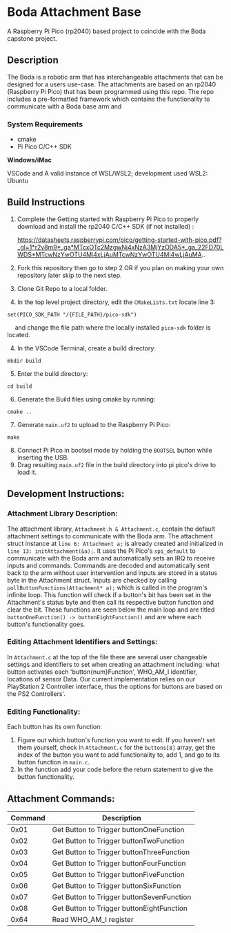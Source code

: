 # Boda Attachment Base
A Raspberry Pi Pico (rp2040) based project to coincide with the Boda capstone project. 

## Description
The Boda is a robotic arm that has interchangeable attachments that can be designed for a users use-case. The attachments are based on an rp2040 (Raspberry Pi Pico) that has been programmed using this repo.
The repo includes a pre-formatted framework which contains the functionality to communicate with a Boda base arm and 

### System Requirements
- cmake
- Pi Pico C/C++ SDK

**Windows/iMac**

VSCode and A valid instance of WSL/WSL2; development used WSL2: Ubuntu

## Build Instructions
1. Complete the Getting started with Raspberry Pi Pico to properly download and install the rp2040 C/C++ SDK (if not installed) :

   https://datasheets.raspberrypi.com/pico/getting-started-with-pico.pdf?_gl=1*r2v8m9*_ga*MTcxOTc2MzgwNi4xNzA3MjYzODA5*_ga_22FD70LWDS*MTcwNzYwOTU4Mi4xLjAuMTcwNzYwOTU4Mi4wLjAuMA..

2. Fork this repository then go to step 2 OR if you plan on making your own repository later skip to the next step.

3. Clone Git Repo to a local folder.

4. In the top level project directory, edit the `CMakeLists.txt` locate line 3:
```
set(PICO_SDK_PATH "/{FILE_PATH}/pico-sdk")
```
&emsp; and change the file path where the locally installed `pico-sdk` folder is located.

4. In the VSCode Terminal, create a build directory:
```
mkdir build
```

5. Enter the build directory:
```
cd build
```

6. Generate the Build files using cmake by running:
```
cmake .. 
```

7. Generate `main.uf2` to upload to the Raspberry Pi Pico:
```
make
```

8. Connect Pi Pico in bootsel mode by holding the `BOOTSEL` button while inserting the USB.
9. Drag resulting `main.uf2` file in the build directory into pi pico's drive to load it.

## Development Instructions:
### Attachment Library Description:
The attachment library, `Attachment.h & Attachment.c`, contain the default attachment settings to communicate with the Boda arm. The attachment struct instance at `line 6: Attachment a;` is already created and initialized in `line 13: initAttachment(&a);`.
It uses the Pi Pico's `spi_default` to communicate with the Boda arm and automatically sets an IRQ to receive inputs and commands. Commands are decoded and automatically sent back to the arm without user intervention and inputs are stored in a status byte in the Attachment struct. Inputs are checked by calling `pollButtonFunctions(Attachment* a);` which is called in the program's infinite loop. This function will check if a button's bit has been set in the Attachment's status byte and then call its respective button function and clear the bit. These functions are seen below the main loop and are titled `buttonOneFunction() -> buttonEightFunction()` and are where each button's functionality goes.

### Editing Attachment Identifiers and Settings:
In `Attachment.c` at the top of the file there are several user changeable settings and identifiers to set when creating an attachment including: what button activates each 'button{num}Function', WHO_AM_I identifier, locations of sensor Data.
Our current implementation relies on our PlayStation 2 Controller interface, thus the options for buttons are based on the PS2 Controllers'.

### Editing Functionality:
Each button has its own function:
1. Figure out which button's function you want to edit. If you haven't set them yourself, check in `Attachment.c` for the `buttons[8]` array, get the index of the button you want to add functionality to, add 1, and go to its button function in `main.c`.
2. In the function add your code before the return statement to give the button functionality.

## Attachment Commands:
| Command | Description |
| ------- | ----------- |
| 0x01 | Get Button to Trigger buttonOneFunction | 
| 0x02 | Get Button to Trigger buttonTwoFunction | 
| 0x03 | Get Button to Trigger buttonThreeFunction | 
| 0x04 | Get Button to Trigger buttonFourFunction | 
| 0x05 | Get Button to Trigger buttonFiveFunction | 
| 0x06 | Get Button to Trigger buttonSixFunction | 
| 0x07 | Get Button to Trigger buttonSevenFunction | 
| 0x08 | Get Button to Trigger buttonEightFunction | 
| 0x64 | Read WHO_AM_I register | 
